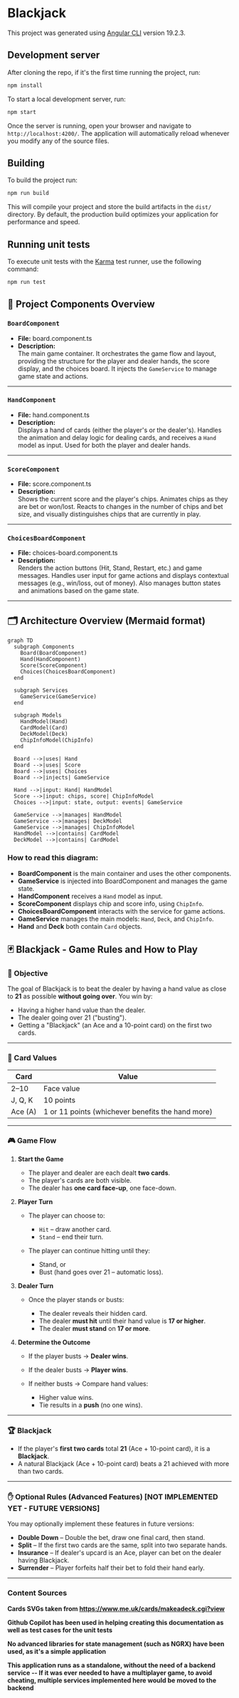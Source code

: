 # Blackjack

This project was generated using [Angular CLI](https://github.com/angular/angular-cli) version 19.2.3.

## Development server

After cloning the repo, if it's the first time running the project, run:

```bash
npm install
```

To start a local development server, run:

```bash
npm start
```

Once the server is running, open your browser and navigate to `http://localhost:4200/`. The application will automatically reload whenever you modify any of the source files.

## Building

To build the project run:

```bash
npm run build
```

This will compile your project and store the build artifacts in the `dist/` directory. By default, the production build optimizes your application for performance and speed.

## Running unit tests

To execute unit tests with the [Karma](https://karma-runner.github.io) test runner, use the following command:

```bash
npm run test
```

## 🧩 Project Components Overview

### `BoardComponent`

- **File:** board.component.ts
- **Description:**  
  The main game container. It orchestrates the game flow and layout, providing the structure for the player and dealer hands, the score display, and the choices board. It injects the `GameService` to manage game state and actions.

---

### `HandComponent`

- **File:** hand.component.ts
- **Description:**  
  Displays a hand of cards (either the player's or the dealer's). Handles the animation and delay logic for dealing cards, and receives a `Hand` model as input. Used for both the player and dealer hands.

---

### `ScoreComponent`

- **File:** score.component.ts
- **Description:**  
  Shows the current score and the player's chips. Animates chips as they are bet or won/lost. Reacts to changes in the number of chips and bet size, and visually distinguishes chips that are currently in play.

---

### `ChoicesBoardComponent`

- **File:** choices-board.component.ts
- **Description:**  
  Renders the action buttons (Hit, Stand, Restart, etc.) and game messages. Handles user input for game actions and displays contextual messages (e.g., win/loss, out of money). Also manages button states and animations based on the game state.

---

## 🗂️ Architecture Overview (Mermaid format)

```mermaid
graph TD
  subgraph Components
    Board(BoardComponent)
    Hand(HandComponent)
    Score(ScoreComponent)
    Choices(ChoicesBoardComponent)
  end

  subgraph Services
    GameService(GameService)
  end

  subgraph Models
    HandModel(Hand)
    CardModel(Card)
    DeckModel(Deck)
    ChipInfoModel(ChipInfo)
  end

  Board -->|uses| Hand
  Board -->|uses| Score
  Board -->|uses| Choices
  Board -->|injects| GameService

  Hand -->|input: Hand| HandModel
  Score -->|input: chips, score| ChipInfoModel
  Choices -->|input: state, output: events| GameService

  GameService -->|manages| HandModel
  GameService -->|manages| DeckModel
  GameService -->|manages| ChipInfoModel
  HandModel -->|contains| CardModel
  DeckModel -->|contains| CardModel
```

### **How to read this diagram:**

- **BoardComponent** is the main container and uses the other components.
- **GameService** is injected into BoardComponent and manages the game state.
- **HandComponent** receives a `Hand` model as input.
- **ScoreComponent** displays chip and score info, using `ChipInfo`.
- **ChoicesBoardComponent** interacts with the service for game actions.
- **GameService** manages the main models: `Hand`, `Deck`, and `ChipInfo`.
- **Hand** and **Deck** both contain `Card` objects.

## 🃏 Blackjack - Game Rules and How to Play

### 🎯 Objective

The goal of Blackjack is to beat the dealer by having a hand value as close to **21** as possible **without going over**. You win by:

- Having a higher hand value than the dealer.
- The dealer going over 21 ("busting").
- Getting a "Blackjack" (an Ace and a 10-point card) on the first two cards.

---

### 🧩 Card Values

| Card    | Value                                             |
| ------- | ------------------------------------------------- |
| 2–10    | Face value                                        |
| J, Q, K | 10 points                                         |
| Ace (A) | 1 or 11 points (whichever benefits the hand more) |

---

### 🎮 Game Flow

1. **Start the Game**

   - The player and dealer are each dealt **two cards**.
   - The player's cards are both visible.
   - The dealer has **one card face-up**, one face-down.

2. **Player Turn**

   - The player can choose to:

     - `Hit` – draw another card.
     - `Stand` – end their turn.

   - The player can continue hitting until they:

     - Stand, or
     - Bust (hand goes over 21 – automatic loss).

3. **Dealer Turn**

   - Once the player stands or busts:

     - The dealer reveals their hidden card.
     - The dealer **must hit** until their hand value is **17 or higher**.
     - The dealer **must stand** on **17 or more**.

4. **Determine the Outcome**

   - If the player busts → **Dealer wins**.
   - If the dealer busts → **Player wins**.
   - If neither busts → Compare hand values:

     - Higher value wins.
     - Tie results in a **push** (no one wins).

---

### 🏆 Blackjack

- If the player's **first two cards** total **21** (Ace + 10-point card), it is a **Blackjack**.
- A natural Blackjack (Ace + 10-point card) beats a 21 achieved with more than two cards.

---

### ✋ Optional Rules (Advanced Features) [NOT IMPLEMENTED YET - FUTURE VERSIONS]

You may optionally implement these features in future versions:

- **Double Down** – Double the bet, draw one final card, then stand.
- **Split** – If the first two cards are the same, split into two separate hands.
- **Insurance** – If dealer's upcard is an Ace, player can bet on the dealer having Blackjack.
- **Surrender** – Player forfeits half their bet to fold their hand early.

---

### Content Sources

**Cards SVGs taken from https://www.me.uk/cards/makeadeck.cgi?view**

**Github Copilot has been used in helping creating this documentation as well as test cases for the unit tests**

**No advanced libraries for state management (such as NGRX) have been used, as it's a simple application**

**This application runs as a standalone, without the need of a backend service -- If it was ever needed to have a multiplayer game, to avoid cheating, multiple services implemented here would be moved to the backend**
